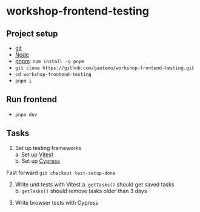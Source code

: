# workshop-frontend-testing

## Project setup

- [git](https://git-scm.com/)
- [Node](https://nodejs.dev/)
- [pnpm](https://pnpm.io/): `npm install -g pnpm`
- `git clone https://github.com/gautemo/workshop-frontend-testing.git`
- `cd workshop-frontend-testing`
- `pnpm i`

## Run frontend

- `pnpm dev`

## Tasks

1. Set up testing frameworks  
  a. Set up [Vitest](https://vitest.dev/)  
  b. Set up [Cypress](https://www.cypress.io/)  

Fast forward `git checkout test-setup-done`

2. Write unit tests with Vitest
  a. `getTasks()` should get saved tasks  
  b. `getTasks()` should remove tasks older than 3 days  

3. Write browser tests with Cypress